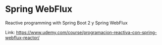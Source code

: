 # Spring WebFlux

Reactive programming with Spring Boot 2 y Spring WebFlux

Link: https://www.udemy.com/course/programacion-reactiva-con-spring-webflux-reactor/
